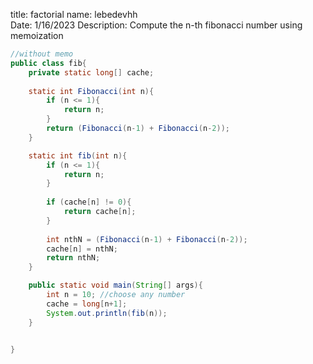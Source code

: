 title: factorial
name: lebedevhh     
Date: 1/16/2023
Description: Compute the n-th fibonacci number using memoization


```java
//without memo
public class fib{
    private static long[] cache;
 
    static int Fibonacci(int n){
        if (n <= 1){
            return n;
        }
        return (Fibonacci(n-1) + Fibonacci(n-2));
    }

    static int fib(int n){
        if (n <= 1){
            return n;
        }
        
        if (cache[n] != 0){
            return cache[n];
        }
        
        int nthN = (Fibonacci(n-1) + Fibonacci(n-2));
        cache[n] = nthN;
        return nthN;
    }

    public static void main(String[] args){
        int n = 10; //choose any number
        cache = long[n+1];
        System.out.println(fib(n));
    }


}
```